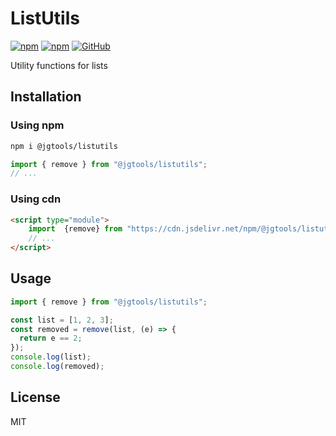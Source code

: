 # ListUtils

[![npm](https://img.shields.io/npm/v/@jgtools/listutils)](https://www.npmjs.com/package/@jgtools/listutils)
[![npm](https://img.shields.io/npm/dm/@jgtools/listutils)](https://www.npmjs.com/package/@jgtools/listutils)
[![GitHub](https://img.shields.io/github/license/jgtools/listutils)](https://github.com/git/git-scm.com/blob/main/MIT-LICENSE.txt)

Utility functions for lists

## Installation

### Using npm

```bash
npm i @jgtools/listutils
```

```javascript
import { remove } from "@jgtools/listutils";
// ...
```

### Using cdn

```html
<script type="module">
    import  {remove} from "https://cdn.jsdelivr.net/npm/@jgtools/listutils@1.0.3/dist/index.min.js";
    // ...
</script>
```

## Usage

```javascript
import { remove } from "@jgtools/listutils";

const list = [1, 2, 3];
const removed = remove(list, (e) => {
  return e == 2;
});
console.log(list);
console.log(removed);
```

## License

MIT
